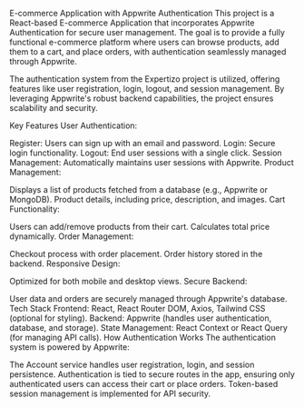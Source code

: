 
E-commerce Application with Appwrite Authentication
This project is a React-based E-commerce Application that incorporates Appwrite Authentication for secure user management. The goal is to provide a fully functional e-commerce platform where users can browse products, add them to a cart, and place orders, with authentication seamlessly managed through Appwrite.

The authentication system from the Expertizo project is utilized, offering features like user registration, login, logout, and session management. By leveraging Appwrite's robust backend capabilities, the project ensures scalability and security.

Key Features
User Authentication:

Register: Users can sign up with an email and password.
Login: Secure login functionality.
Logout: End user sessions with a single click.
Session Management: Automatically maintains user sessions with Appwrite.
Product Management:

Displays a list of products fetched from a database (e.g., Appwrite or MongoDB).
Product details, including price, description, and images.
Cart Functionality:

Users can add/remove products from their cart.
Calculates total price dynamically.
Order Management:

Checkout process with order placement.
Order history stored in the backend.
Responsive Design:

Optimized for both mobile and desktop views.
Secure Backend:

User data and orders are securely managed through Appwrite's database.
Tech Stack
Frontend: React, React Router DOM, Axios, Tailwind CSS (optional for styling).
Backend: Appwrite (handles user authentication, database, and storage).
State Management: React Context or React Query (for managing API calls).
How Authentication Works
The authentication system is powered by Appwrite:

The Account service handles user registration, login, and session persistence.
Authentication is tied to secure routes in the app, ensuring only authenticated users can access their cart or place orders.
Token-based session management is implemented for API security.